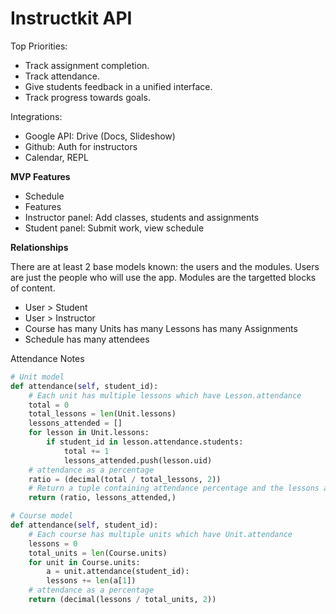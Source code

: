 # Instructkit API

Top Priorities:
* Track assignment completion.
* Track attendance.
* Give students feedback in a unified interface.
* Track progress towards goals.

Integrations:
* Google API: Drive (Docs, Slideshow)
* Github: Auth for instructors
* Calendar, REPL

__MVP Features__

- Schedule
- Features
- Instructor panel: Add classes, students and assignments
- Student panel: Submit work, view schedule

__Relationships__

There are at least 2 base models known: the users and the modules. Users are just the people
who will use the app. Modules are the targetted blocks of content.

- User > Student
- User > Instructor
- Course has many Units has many Lessons has many Assignments
- Schedule has many attendees

Attendance Notes
```py
# Unit model
def attendance(self, student_id):
    # Each unit has multiple lessons which have Lesson.attendance
    total = 0
    total_lessons = len(Unit.lessons)
    lessons_attended = []
    for lesson in Unit.lessons:
        if student_id in lesson.attendance.students:
            total += 1
            lessons_attended.push(lesson.uid)
    # attendance as a percentage
    ratio = (decimal(total / total_lessons, 2))
    # Return a tuple containing attendance percentage and the lessons attended
    return (ratio, lessons_attended,)

# Course model
def attendance(self, student_id):
    # Each course has multiple units which have Unit.attendance
    lessons = 0
    total_units = len(Course.units)
    for unit in Course.units:
        a = unit.attendance(student_id):
        lessons += len(a[1])
    # attendance as a percentage
    return (decimal(lessons / total_units, 2))
```

